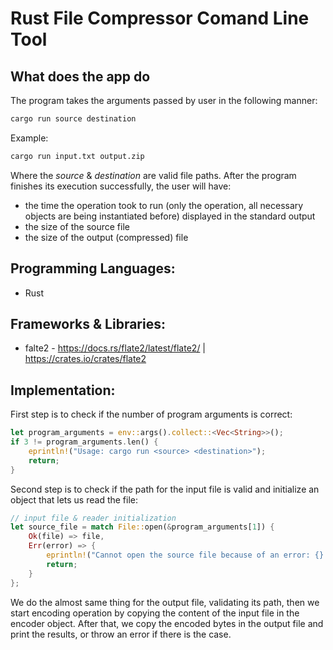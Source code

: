 # Rust File Compressor Comand Line Tool

## What does the app do
The program takes the arguments passed by user in the following manner:
```bash
cargo run source destination
```
Example:
```bash
cargo run input.txt output.zip
```
Where the *source* & *destination* are valid file paths. After the program finishes its execution successfully, the user will have:
- the time the operation took to run (only the operation, all necessary objects are being instantiated before) displayed in the standard output
- the size of the source file
- the size of the output (compressed) file

## Programming Languages:
- Rust

## Frameworks & Libraries:
- falte2 - https://docs.rs/flate2/latest/flate2/ | https://crates.io/crates/flate2

## Implementation:
First step is to check if the number of program arguments is correct:
```rust
let program_arguments = env::args().collect::<Vec<String>>();
if 3 != program_arguments.len() {
    eprintln!("Usage: cargo run <source> <destination>");
    return;
}
```
Second step is to check if the path for the input file is valid and initialize an object that lets us read the file:
```rust
// input file & reader initialization
let source_file = match File::open(&program_arguments[1]) {
    Ok(file) => file,
    Err(error) => {
        eprintln!("Cannot open the source file because of an error: {}.", error);
        return;
    }
};
```
We do the almost same thing for the output file, validating its path, then we start encoding operation by copying the content of the input file in the encoder object. After that, we copy the encoded bytes in the output file and print the results, or throw an error if there is the case.

